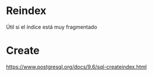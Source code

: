 # Reindex
Útil si el índice está muy fragmentado

# Create
https://www.postgresql.org/docs/9.6/sql-createindex.html
